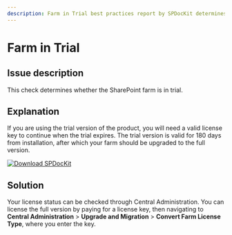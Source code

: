 ```yaml
---
description: Farm in Trial best practices report by SPDocKit determines whether the SharePoint farm is in trial.
---
```


# Farm in Trial

## Issue description

This check determines whether the SharePoint farm is in trial.

## Explanation

If you are using the trial version of the product, you will need a valid license key to continue when the trial expires. The trial version is valid for 180 days from installation, after which your farm should be upgraded to the full version.

[![Download SPDocKit](/img/spdockit-download.png)](http://bit.ly/2US0Zna)

## Solution

Your license status can be checked through Central Administration. You can license the full version by paying for a license key, then navigating to **Central Administration** &gt; **Upgrade and Migration** &gt; **Convert Farm License Type**, where you enter the key.

